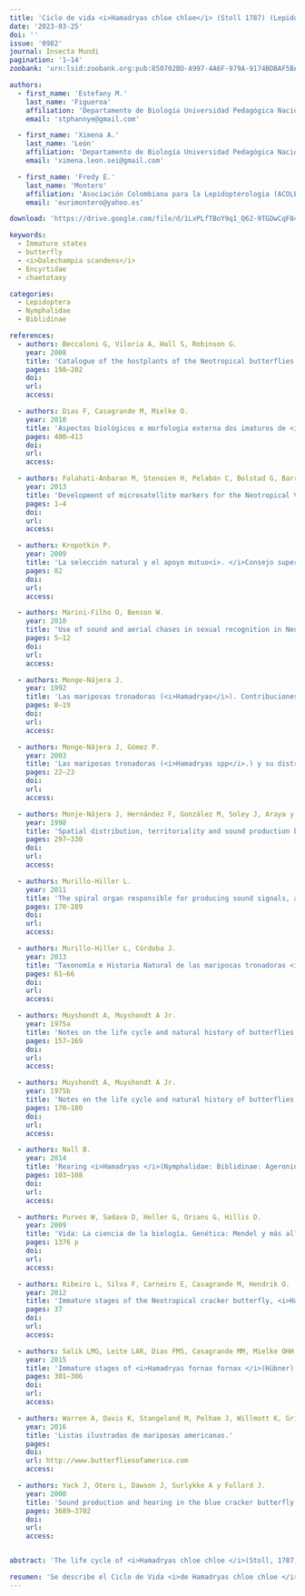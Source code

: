 ```yaml
---
title: 'Ciclo de vida <i>Hamadryas chloe chloe</i> (Stoll 1787) (Lepidoptera: Nymphalidae: Biblidinae) en Mocoa, Putumayo, Colombia'
date: '2023-03-25'
doi: ''
issue: '0982'
journal: Insecta Mundi
pagination: '1–14'
zoobank: 'urn:lsid:zoobank.org:pub:850702BD-A997-4A6F-979A-9174BDBAF5BA'

authors:
  - first_name: 'Estefany M.'
    last_name: 'Figueroa'
    affiliation: 'Departamento de Biología Universidad Pedagógica Nacional (UPN) Bogotá, Colombia'
    email: 'stphannye@gmail.com'

  - first_name: 'Ximena A.'
    last_name: 'León'
    affiliation: 'Departamento de Biología Universidad Pedagógica Nacional (UPN) Bogotá, Colombia'
    email: 'ximena.leon.sei@gmail.com'

  - first_name: 'Fredy E.'
    last_name: 'Montero'
    affiliation: 'Asociación Colombiana para la Lepidopterologia (ACOLEP) Bogotá, Colombia'
    email: 'eurimontero@yahoo.es'

download: 'https://drive.google.com/file/d/1LxPLfTBoY9q1_Q62-9TGDwCqF84wZMbX'

keywords:
  - Immature states
  - butterfly
  - <i>Dalechampia scandens</i>
  - Encyrtidae
  - chaetotaxy

categories:
  - Lepidoptera
  - Nymphalidae
  - Biblidinae

references:
  - authors: Beccaloni G, Viloria A, Hall S, Robinson G.
    year: 2008
    title: 'Catalogue of the hostplants of the Neotropical butterflies. Monografías Tercer Milenio, Zaragoza 8'
    pages: 198–202
    doi: 
    url: 
    access: 

  - authors: Dias F, Casagrande M, Mielke O.
    year: 2010
    title: 'Aspectos biológicos e morfologia externa dos imaturos de <i>Memphis moruus stheno </i>(Prittwitz) (Lepidoptera: Nymphalidae). Neotropical Entomology, Brasil 39(3)'
    pages: 400–413
    doi: 
    url: 
    access: 

  - authors: Falahati-Anbaran M, Stenoien H, Pelabón C, Bolstad G, Barrales R, Hansen T, Armbruster W.
    year: 2013
    title: 'Development of microsatellite markers for the Neotropical Vine <i>Dalechampia scandens </i>(Euphorbiaceae). Applications in plant sciences. Botanical Society of America 1(6)'
    pages: 1–4
    doi: 
    url: 
    access: 

  - authors: Kropotkin P.
    year: 2009
    title: 'La selección natural y el apoyo mutuo<i>. </i>Consejo superior de Investigaciones Científicas. Catarata, Madrid'
    pages: 82
    doi: 
    url: 
    access: 

  - authors: Marini-Filho O, Benson W.
    year: 2010
    title: 'Use of sound and aerial chases in sexual recognition in Neotropical Hamadryas butterflies (Nymphalidae). Journal of Research on the Lepidoptera 42'
    pages: 5–12
    doi: 
    url: 
    access: 

  - authors: Monge-Nájera J.
    year: 1992
    title: 'Las mariposas tronadoras (<i>Hamadryas</i>). Contribuciones del Departamento de Historia Natural. Universidad Estatal a Distancia, San José, Costa Rica. Revistas UNED 7'
    pages: 8–19
    doi: 
    url: 
    access: 

  - authors: Monge-Nájera J, Gómez P.
    year: 2003
    title: 'Las mariposas tronadoras (<i>Hamadryas spp</i>.) y su distribución geográfica en Costa Rica. Biocenosis 17(1)'
    pages: 22–23
    doi: 
    url: 
    access: 

  - authors: Monje-Nájera J, Hernández F, González M, Soley J, Araya y Zolla S.
    year: 1998
    title: 'Spatial distribution, territoriality and sound production by tropical cryptic butterflies (<i>Hamadryas</i>, Lepidoptera: Nymphalidae): implications for the “industrial melanism” debate. Revista de Biología Tropical 46(2)'
    pages: 297–330
    doi: 
    url: 
    access: 

  - authors: Murillo-Hiller L.
    year: 2011
    title: 'The spiral organ responsible for producing sound signals, an essential taxonomic character in the phylogenetic analysis of the genus <i>Hamadryas </i>(Nymphalidae: Biblidinae): The case of <i>Hamadryas chloe chloe </i>(Stoll) [1787] from South America. International Scholarly Research Network ISRN Zoology 2011'
    pages: 170-289
    doi: 
    url: 
    access: 

  - authors: Murillo-Hiller L, Córdoba J.
    year: 2013
    title: 'Taxonomía e Historia Natural de las mariposas tronadoras <i>Hamadryas </i>spp. (Lepidoptera, Nymphalidae) Revista de Ciencias. Facultad de Ciencias Naturales y Exactas de la Universidad del Valle 17'
    pages: 61–66
    doi: 
    url: 
    access: 

  - authors: Muyshondt A, Muyshondt A Jr.
    year: 1975a
    title: 'Notes on the life cycle and natural history of butterflies of El Salvador. I B. <i>Hamadryas februa</i>. (Nymphalidae-Hamadryadinae). New York Entomological Society 83(3)'
    pages: 157–169
    doi: 
    url: 
    access: 

  - authors: Muyshondt A, Muyshondt A Jr.
    year: 1975b
    title: 'Notes on the life cycle and natural history of butterflies of El Salvador. II B. <i>Hamadryas guatemalena </i>Bates. (Nymphalidae–Hamadryadinae). New York Entomological Society 83(3)'
    pages: 170–180
    doi: 
    url: 
    access: 

  - authors: Nall B.
    year: 2014
    title: 'Rearing <i>Hamadryas </i>(Nymphalidae: Biblidinae: Ageronini) in South Texas: life histories of three species. News of the Lepidopterist´s Society, Los Angeles 56'
    pages: 103–108
    doi: 
    url: 
    access: 

  - authors: Purves W, Sadava D, Heller G, Orians G, Hillis D.
    year: 2009
    title: 'Vida: La ciencia de la biología. Genética: Mendel y más allá de Mendel. Médica Panamericana 8va. ed; Buenos Aires, Argentina'
    pages: 1376 p
    doi: 
    url: 
    access: 

  - authors: Ribeiro L, Silva F, Carneiro E, Casagrande M, Hendrik O.
    year: 2012
    title: 'Immature stages of the Neotropical cracker butterfly, <i>Hamadryas epinome</i>. Journal of Insect Science 12(1)'
    pages: 37
    doi: 
    url: 
    access: 

  - authors: Salik LMG, Leite LAR, Dias FMS, Casagrande MM, Mielke OHH.
    year: 2015
    title: 'Immature stages of <i>Hamadryas fornax fornax </i>(Hübner) (Lepidoptera: Nymphalidae: Biblidinae). Revista Brasileira de Entomologia 59(4)'
    pages: 301–306
    doi: 
    url: 
    access: 

  - authors: Warren A, Davis K, Stangeland M, Pelham J, Willmott K, Grishin N.
    year: 2016
    title: 'Listas ilustradas de mariposas americanas.'
    pages: 
    doi: 
    url: http://www.butterfliesofamerica.com
    access: 

  - authors: Yack J, Otero L, Dawson J, Surlykke A y Fullard J.
    year: 2000
    title: 'Sound production and hearing in the blue cracker butterfly <i>Hamadryas feronia </i>(Lepidoptera, Nymphalidae) from Venezuela. The Journal of Experimental Biology 203'
    pages: 3689–3702
    doi: 
    url: 
    access: 


abstract: 'The life cycle of <i>Hamadryas chloe chloe </i>(Stoll, 1787) (Lepidoptera: Nymphalidae: Biblidinae) is described. The species is developed in immature stages using <i>Dalechampia scandens </i>Linnaeus 1753 (Euphor¬biaceae) as a host plant. The time to determine the cycle in laboratory conditions from egg laying to adult emergence was 30–32 days on average. A parasitoid from the family Encyrtidae was found to be associated with the eggs of the species. The species remains morphologic characteristics similar to the genus which is prominent setas on the head and body of the larvae, especially in later instars. Polychromatic characteristics were observed in the pupae, showing green and black phenotypes.'

resumen: 'Se describe el Ciclo de Vida <i>de Hamadryas chloe chloe </i>(Stoll, 1787) (Lepidoptera: Nymphalidae: Biblidinae). Se desarrolla en sus etapas inmaduras usando como planta hospedante a <i>Dalechampia scandens </i>Linnaeus 1753 (Euphorbiaceae). El tiempo para la determinación del ciclo en condiciones de laboratorio desde la postura de los huevos hasta la emergencia de los adultos fue de 30–32 días en promedio. Se encontró asociado a los huevos de la especie un parasitoide de la familia Encyrtidae. La especie mantiene características morfológicas similares al género como setas prominentes en la cabeza y cuerpo de las larvas, especialmente en instares superiores. Se observaron características policromáticas en las pupas, presentándose fenotipos verde y negro.'
---
```

